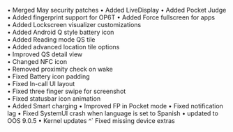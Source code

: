 • Merged May security patches
• Added LiveDisplay
• Added Pocket Judge
• Added fingerprint support for OP6T
• Added Force fullscreen for apps	
• Added Lockscreen visualizer customizations	
• Added Android Q style battery icon	
• Added Reading mode QS tile	
• Added advanced location tile options	
• Improved QS detail view	
• Changed NFC icon	
• Removed proximity check on wake	
• Fixed Battery icon padding	
• Fixed In-call UI layout	
• Fixed three finger swipe for screenshot	
• Fixed statusbar icon animation	
• Added Smart charging
• Improved FP in Pocket mode
• Fixed notification lag
• Fixed SystemUI crash when language is set to Spanish
• updated to OOS 9.0.5
• Kernel updates
 ^`  Fixed missing device extras

